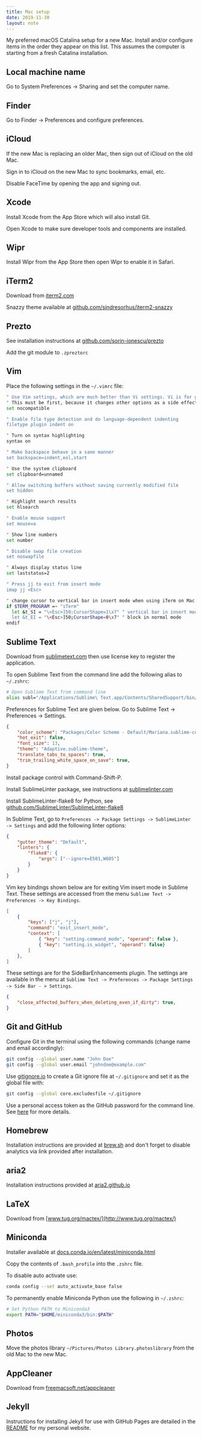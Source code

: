 ```yaml
---
title: Mac setup
date: 2019-11-30
layout: note
---
```


My preferred macOS Catalina setup for a new Mac. Install and/or configure items in the order they appear on this list. This assumes the computer is starting from a fresh Catalina installation.

## Local machine name

Go to System Preferences -> Sharing and set the computer name.

## Finder

Go to Finder -> Preferences and configure preferences.

## iCloud

If the new Mac is replacing an older Mac, then sign out of iCloud on the old Mac.

Sign in to iCloud on the new Mac to sync bookmarks, email, etc.

Disable FaceTime by opening the app and signing out.

## Xcode

Install Xcode from the App Store which will also install Git.

Open Xcode to make sure developer tools and components are installed.

## Wipr

Install Wipr from the App Store then open Wipr to enable it in Safari.

## iTerm2

Download from [iterm2.com](https://iterm2.com)

Snazzy theme available at [github.com/sindresorhus/iterm2-snazzy](https://github.com/sindresorhus/iterm2-snazzy)

## Prezto

See installation instructions at [github.com/sorin-ionescu/prezto](https://github.com/sorin-ionescu/prezto)

Add the git module to `.zpreztorc`

## Vim

Place the following settings in the `~/.vimrc` file:

```bash
" Use Vim settings, which are much better than Vi settings. Vi is for grandpas.
" This must be first, because it changes other options as a side effect.
set nocompatible

" Enable file type detection and do language-dependent indenting
filetype plugin indent on

" Turn on syntax highlighting
syntax on

" Make backspace behave in a sane manner
set backspace=indent,eol,start

" Use the system clipboard
set clipboard=unnamed

" Allow switching buffers without saving currently modified file
set hidden

" Highlight search results
set hlsearch

" Enable mouse support
set mouse=a

" Show line numbers
set number

" Disable swap file creation
set noswapfile

" Always display status line
set laststatus=2

" Press jj to exit from insert mode
imap jj <Esc>

" change cursor to vertical bar in insert mode when using iTerm on Mac
if $TERM_PROGRAM =~ "iTerm"
  let &t_SI = "\<Esc>]50;CursorShape=1\x7" " vertical bar in insert mode
  let &t_EI = "\<Esc>]50;CursorShape=0\x7" " block in normal mode
endif
```

## Sublime Text

Download from [sublimetext.com](https://www.sublimetext.com) then use license key to register the application.

To open Sublime Text from the command line add the following alias to `~/.zshrc`:

```bash
# Open Sublime Text from command line
alias subl="/Applications/Sublime\ Text.app/Contents/SharedSupport/bin/subl"
```

Preferences for Sublime Text are given below. Go to Sublime Text -> Preferences -> Settings.

```json
{
    "color_scheme": "Packages/Color Scheme - Default/Mariana.sublime-color-scheme",
    "hot_exit": false,
    "font_size": 13,
    "theme": "Adaptive.sublime-theme",
    "translate_tabs_to_spaces": true,
    "trim_trailing_white_space_on_save": true,
}
```

Install package control with Command-Shift-P.

Install SublimeLinter package, see instructions at [sublimelinter.com](http://sublimelinter.com/)

Install SublimeLinter-flake8 for Python, see [github.com/SublimeLinter/SublimeLinter-flake8](https://github.com/SublimeLinter/SublimeLinter-flake8)

In Sublime Text, go to `Preferences -> Package Settings -> SublimeLinter -> Settings` and add the following linter options:

```json
{
    "gutter_theme": "Default",
    "linters": {
        "flake8": {
            "args": ["--ignore=E501,W605"]
        }
    }
}
```

Vim key bindings shown below are for exiting Vim insert mode in Sublime Text. These settings are accessed from the menu `Sublime Text -> Preferences -> Key Bindings`.

```json
[
    {
        "keys": ["j", "j"],
        "command": "exit_insert_mode",
        "context": [
            { "key": "setting.command_mode", "operand": false },
            { "key": "setting.is_widget", "operand": false}
        ]
    },
]
```

These settings are for the SideBarEnhancements plugin. The settings are available in the menu at `Sublime Text -> Preferences -> Package Settings -> Side Bar - > Settings`.

```json
{
    "close_affected_buffers_when_deleting_even_if_dirty": true,
}
```

## Git and GitHub

Configure Git in the terminal using the following commands (change name and email accordingly):

```bash
git config --global user.name "John Doe"
git config --global user.email "johndoe@example.com"
```

Use [gitignore.io](https://www.gitignore.io) to create a Git ignore file at `~/.gitignore` and set it as the global file with:

```bash
git config --global core.excludesfile ~/.gitignore
```

Use a personal access token as the GitHub password for the command line. See [here](https://help.github.com/en/github/authenticating-to-github/creating-a-personal-access-token-for-the-command-line) for more details.

## Homebrew

Installation instructions are provided at [brew.sh](https://brew.sh) and don't forget to disable analytics via link provided after installation.

## aria2

Installation instructions provided at [aria2.github.io](https://aria2.github.io)

## LaTeX

Download from [www.tug.org/mactex/](http://www.tug.org/mactex/)

## Miniconda

Installer available at [docs.conda.io/en/latest/miniconda.html](https://docs.conda.io/en/latest/miniconda.html)

Copy the contents of `.bash_profile` into the `.zshrc` file.

To disable auto activate use:

```bash
conda config --set auto_activate_base false
```

To permanently enable Miniconda Python use the following in `~/.zshrc`:

```bash
# Set Python PATH to Miniconda3
export PATH="$HOME/miniconda3/bin:$PATH"
```

## Photos

Move the photos library `~/Pictures/Photos Library.photoslibrary` from the old Mac to the new Mac.

## AppCleaner

Download from [freemacsoft.net/appcleaner](https://freemacsoft.net/appcleaner/)

## Jekyll

Instructions for installing Jekyll for use with GitHub Pages are detailed in the [README](https://github.com/wigging/wigging.github.io) for my personal website.
